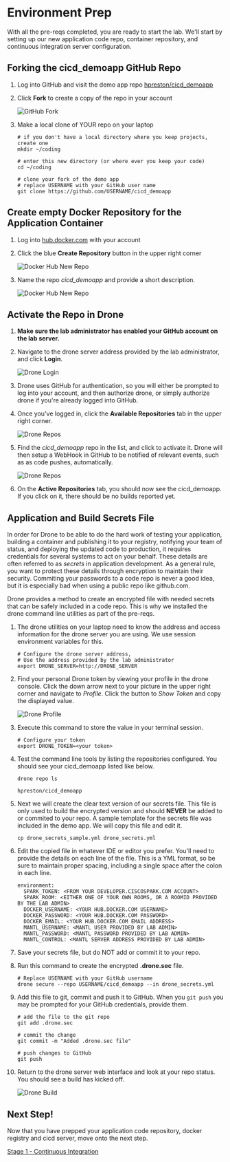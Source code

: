 # Environment Prep

With all the pre-reqs completed, you are ready to start the lab.  We'll start by setting up our new application code repo, container repository, and continuous integration server configuration.

## Forking the cicd_demoapp GitHub Repo

1. Log into GitHub and visit the demo app repo [hpreston/cicd_demoapp](https://github.com/hpreston/cicd_demoapp)
2. Click **Fork** to create a copy of the repo in your account

    ![GitHub Fork](images/github_fork.png)

3. Make a local clone of YOUR repo on your laptop
    ```
    # if you don't have a local directory where you keep projects, create one
    mkdir ~/coding

    # enter this new directory (or where ever you keep your code)
    cd ~/coding

    # clone your fork of the demo app
    # replace USERNAME with your GitHub user name
    git clone https://github.com/USERNAME/cicd_demoapp

    ```

## Create empty Docker Repository for the Application Container

1. Log into [hub.docker.com](hub.docker.com) with your account
2. Click the blue **Create Repository** button in the upper right corner

    ![Docker Hub New Repo](images/docker_hub1.png)

3. Name the repo _cicd_demoapp_ and provide a short description.

    ![Docker Hub New Repo](images/docker_hub_new_repo.png)


## Activate the Repo in Drone

1. **Make sure the lab administrator has enabled your GitHub account on the lab server.**
2. Navigate to the drone server address provided by the lab administrator, and click **Login**.

    ![Drone Login](images/drone_login.png)

3. Drone uses GitHub for authentication, so you will either be prompted to log into your account, and then authorize drone, or simply authorize drone if you're already logged into GitHub.
4. Once you've logged in, click the **Available Repositories** tab in the upper right corner.

    ![Drone Repos](images/drone_available_repos.png)

5. Find the _cicd_demoapp_ repo in the list, and click to activate it.  Drone will then setup a WebHook in GitHub to be notified of relevant events, such as as code pushes, automatically.

    ![Drone Repos](images/drone_active_repos.png)

6. On the **Active Repositories** tab, you should now see the cicd_demoapp.  If you click on it, there should be no builds reported yet.

## Application and Build Secrets File

In order for Drone to be able to do the hard work of testing your application, building a container and publishing it to your registry, notifying your team of status, and deploying the updated code to production, it requires credentials for several systems to act on your behalf.  These details are often referred to as _secrets_ in application development.   As a general rule, you want to protect these details through encryption to maintain their security.  Commiting your passwords to a code repo is never a good idea, but it is especially bad when using a public repo like github.com.

Drone provides a method to create an encrypted file with needed secrets that can be safely included in a code repo.  This is why we installed the drone command line utilities as part of the pre-reqs.

1. The drone utilities on your laptop need to know the address and access information for the drone server you are using.  We use session environment variables for this.
    ```
    # Configure the drone server address,
    # Use the address provided by the lab administrator
    export DRONE_SERVER=http://DRONE_SERVER
    ```

2.  Find your personal Drone token by viewing your profile in the drone console.  Click the down arrow next to your picture in the upper right corner and navigate to _Profile_.  Click the button to _Show Token_ and copy the displayed value.

    ![Drone Profile](images/drone_profile.png)

3.  Execute this command to store the value in your terminal session.
    ```
    # Configure your token
    export DRONE_TOKEN=<your token>
    ```

3. Test the command line tools by listing the repositories configured.  You should see your cicd_demoapp listed like below.
    ```
    drone repo ls

    hpreston/cicd_demoapp
    ```

4. Next we will create the clear text version of our secrets file.  This file is only used to build the encrypted version and should **NEVER** be added to or commited to your repo.  A sample template for the secrets file was included in the demo app.  We will copy this file and edit it.
    ```
    cp drone_secrets_sample.yml drone_secrets.yml
    ```

5. Edit the copied file in whatever IDE or editor you prefer.  You'll need to provide the details on each line of the file.  This is a YML format, so be sure to maintain proper spacing, including a single space after the colon in each line.
    ```
    environment:
      SPARK_TOKEN: <FROM YOUR DEVELOPER.CISCOSPARK.COM ACCOUNT>
      SPARK_ROOM: <EITHER ONE OF YOUR OWN ROOMS, OR A ROOMID PROVIDED BY THE LAB ADMIN>
      DOCKER_USERNAME: <YOUR HUB.DOCKER.COM USERNAME>
      DOCKER_PASSWORD: <YOUR HUB.DOCKER.COM PASSWORD>
      DOCKER_EMAIL: <YOUR HUB.DOCKER.COM EMAIL ADDRESS>
      MANTL_USERNAME: <MANTL USER PROVIDED BY LAB ADMIN>
      MANTL_PASSWORD: <MANTL PASSWORD PROVIDED BY LAB ADMIN>
      MANTL_CONTROL: <MANTL SERVER ADDRESS PROVIDED BY LAB ADMIN>
    ```

6. Save your secrets file, but do NOT add or commit it to your repo.
7. Run this command to create the encrypted **.drone.sec** file.
    ```
    # Replace USERNAME with your GitHub username
    drone secure --repo USERNAME/cicd_demoapp --in drone_secrets.yml
    ```

8. Add this file to git, commit and push it to GitHub.  When you `git push` you may be prompted for your GitHub credentials, provide them.
    ```
    # add the file to the git repo
    git add .drone.sec

    # commit the change
    git commit -m "Added .drone.sec file"

    # push changes to GitHub
    git push
    ```

9. Return to the drone server web interface and look at your repo status.  You should see a build has kicked off.

    ![Drone Build](images/drone_1st_build.png)

## Next Step!

Now that you have prepped your application code repository, docker registry and cicd server, move onto the next step.

[Stage 1 - Continuous Integration](cicd_stage_1.md)


